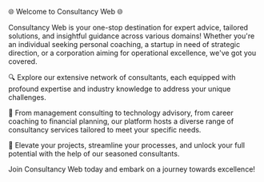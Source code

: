 🌐 Welcome to Consultancy Web 🌐

Consultancy Web is your one-stop destination for expert advice, tailored solutions, and insightful guidance across various domains! Whether you're an individual seeking personal coaching, a startup in need of strategic direction, or a corporation aiming for operational excellence, we've got you covered.

🔍 Explore our extensive network of consultants, each equipped with profound expertise and industry knowledge to address your unique challenges.

💼 From management consulting to technology advisory, from career coaching to financial planning, our platform hosts a diverse range of consultancy services tailored to meet your specific needs.

🚀 Elevate your projects, streamline your processes, and unlock your full potential with the help of our seasoned consultants.

Join Consultancy Web today and embark on a journey towards excellence!
